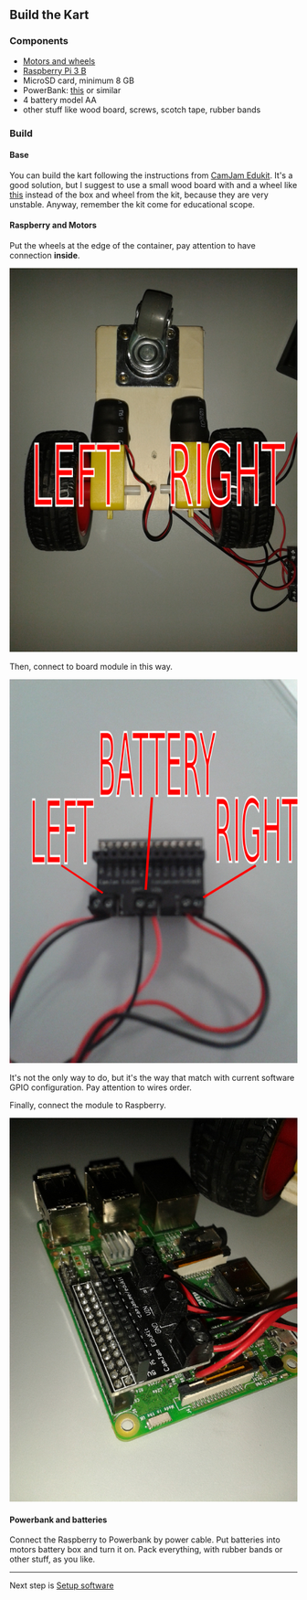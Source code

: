 ## Build the Kart

### Components

- [Motors and wheels](https://thepihut.com/products/camjam-edukit-3-robotics)
- [Raspberry Pi 3 B](https://www.raspberrypi.org/products/raspberry-pi-3-model-b/)
- MicroSD card, minimum 8 GB
- PowerBank: [this](https://www.amazon.it/gp/product/B01AUNIBJI) or similar
- 4 battery model AA
- other stuff like wood board, screws, scotch tape, rubber bands

### Build

#### Base
You can build the kart following the instructions from [CamJam Edukit](https://thepihut.com/products/camjam-edukit-3-robotics).
It's a good solution, but I suggest to use a small wood board with and a wheel like [this](http://i.ebayimg.com/thumbs/images/g/eMcAAOSwmfhX4-7-/s-l225.jpg) instead of the box and wheel from the kit, because they are very unstable. Anyway, remember the kit come for educational scope.

#### Raspberry and Motors

Put the wheels at the edge of the container, pay attention to have connection **inside**.

![motors](./img/kart-build-motors.png)

Then, connect to board module in this way.

![module](./img/kart-build-module.png)

It's not the only way to do, but it's the way that match with current software GPIO configuration. Pay attention to wires order. 

Finally, connect the module to Raspberry.

![gpio](./img/kart-build-gpio.png)

#### Powerbank and batteries

Connect the Raspberry to Powerbank by power cable. 
Put batteries into motors battery box and turn it on.
Pack everything, with rubber bands or other stuff, as you like.

---

Next step is [Setup software](./Setup.md)